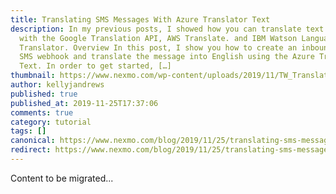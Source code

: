 ```yaml
---
title: Translating SMS Messages With Azure Translator Text
description: In my previous posts, I showed how you can translate text messages
  with the Google Translation API, AWS Translate. and IBM Watson Language
  Translator. Overview In this post, I show you how to create an inbound Nexmo
  SMS webhook and translate the message into English using the Azure Translator
  Text. In order to get started, […]
thumbnail: https://www.nexmo.com/wp-content/uploads/2019/11/TW_Translate-SMS_1200x675.png
author: kellyjandrews
published: true
published_at: 2019-11-25T17:37:06
comments: true
category: tutorial
tags: []
canonical: https://www.nexmo.com/blog/2019/11/25/translating-sms-messages-with-azure-translator-text-dr
redirect: https://www.nexmo.com/blog/2019/11/25/translating-sms-messages-with-azure-translator-text-dr
---
```

Content to be migrated...